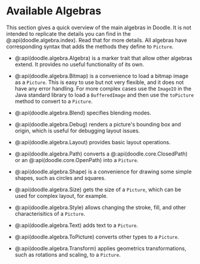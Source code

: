 # Available Algebras

This section gives a quick overview of the main algebras in Doodle. It is not intended to replicate the details you can find in the @:api(doodle.algebra.index). Read that for more details. All algebras have corresponding syntax that adds the methods they define to `Picture`.

- @:api(doodle.algebra.Algebra) is a marker trait that allow other algebras extend. It provides no useful functionality of its own.

- @:api(doodle.algebra.Bitmap) is a convenience to load a bitmap image as a `Picture`. This is easy to use but not very flexible, and it does not have any error handling. For more complex cases use the `ImageIO` in the Java standard library to load a `BufferedImage` and then use the `toPicture` method to convert to a `Picture`.

- @:api(doodle.algebra.Blend) specifies blending modes.

- @:api(doodle.algebra.Debug) renders a picture's bounding box and origin, which is useful for debugging layout issues.

- @:api(doodle.algebra.Layout) provides basic layout operations.

- @:api(doodle.algebra.Path) converts a @:api(doodle.core.ClosedPath) or an @:api(doodle.core.OpenPath) into a `Picture`.

- @:api(doodle.algebra.Shape) is a convenience for drawing some simple shapes, such as circles and squares.

- @:api(doodle.algebra.Size) gets the size of a `Picture`, which can be used for complex layout, for example.

- @:api(doodle.algebra.Style) allows changing the stroke, fill, and other characterisitics of a `Picture`.

- @:api(doodle.algebra.Text) adds text to a `Picture`.

- @:api(doodle.algebra.ToPicture) converts other types to a `Picture`.

- @:api(doodle.algebra.Transform) applies geometrics transformations, such as rotations and scaling, to a `Picture`.

